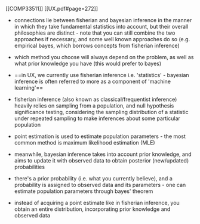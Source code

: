 [[COMP33511]]
[[UX.pdf#page=272]]

- connections lie between fisherian and bayesian inference in the manner in which they take fundamental statistics into account, but their overall philosophies are distinct - note that you can still combine the two approaches if necessary, and some well known approaches do so (e.g. empirical bayes, which borrows concepts from fisherian inference)
- which method you choose will always depend on the problem, as well as what prior knowledge you have (this would prefer to bayes) 
- ==in UX, we currently use fisherian inference i.e. 'statistics' - bayesian inference is often referred to more as a component of 'machine learning'==

- fisherian inference (also known as classical/frequentist inference) heavily relies on sampling from a population, and null hypothesis significance testing, considering the sampling distribution of a statistic under repeated sampling to make inferences about some particular population
- point estimation is used to estimate population parameters - the most common method is maximum likelihood estimation (MLE)

- meanwhile, bayesian inference takes into account prior knowledge, and aims to update it with observed data to obtain posterior (new/updated) probabilities
- there's a prior probability (i.e. what you currently believe), and a probability is assigned to observed data and its parameters - one can estimate population parameters through bayes' theorem
- instead of acquiring a point estimate like in fisherian inference, you obtain an entire distribution, incorporating prior knowledge and observed data

